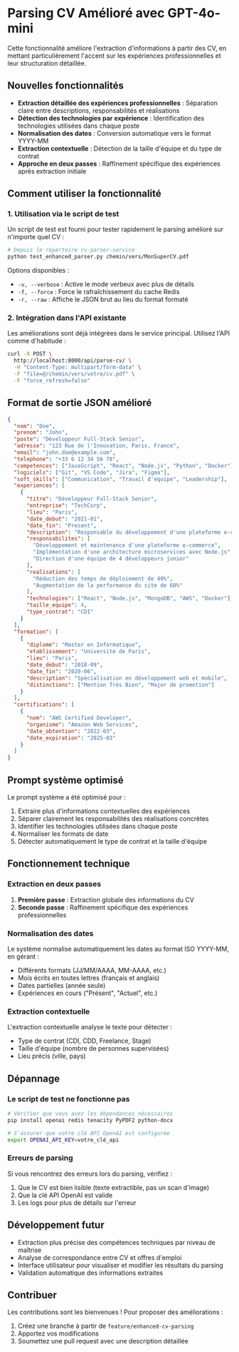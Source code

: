# Parsing CV Amélioré avec GPT-4o-mini

Cette fonctionnalité améliore l'extraction d'informations à partir des CV, en mettant particulièrement l'accent sur les expériences professionnelles et leur structuration détaillée.

## Nouvelles fonctionnalités

- **Extraction détaillée des expériences professionnelles** : Séparation claire entre descriptions, responsabilités et réalisations
- **Détection des technologies par expérience** : Identification des technologies utilisées dans chaque poste
- **Normalisation des dates** : Conversion automatique vers le format YYYY-MM
- **Extraction contextuelle** : Détection de la taille d'équipe et du type de contrat
- **Approche en deux passes** : Raffinement spécifique des expériences après extraction initiale

## Comment utiliser la fonctionnalité

### 1. Utilisation via le script de test

Un script de test est fourni pour tester rapidement le parsing amélioré sur n'importe quel CV :

```bash
# Depuis le répertoire cv-parser-service
python test_enhanced_parser.py chemin/vers/MonSuperCV.pdf
```

Options disponibles :
- `-v, --verbose` : Active le mode verbeux avec plus de détails
- `-f, --force` : Force le rafraîchissement du cache Redis
- `-r, --raw` : Affiche le JSON brut au lieu du format formaté

### 2. Intégration dans l'API existante

Les améliorations sont déjà intégrées dans le service principal. Utilisez l'API comme d'habitude :

```bash
curl -X POST \
  http://localhost:8000/api/parse-cv/ \
  -H "Content-Type: multipart/form-data" \
  -F "file=@/chemin/vers/votre/cv.pdf" \
  -F "force_refresh=false"
```

## Format de sortie JSON amélioré

```json
{
  "nom": "Doe",
  "prenom": "John",
  "poste": "Développeur Full-Stack Senior",
  "adresse": "123 Rue de l'Innovation, Paris, France",
  "email": "john.doe@example.com",
  "telephone": "+33 6 12 34 56 78",
  "competences": ["JavaScript", "React", "Node.js", "Python", "Docker"],
  "logiciels": ["Git", "VS Code", "Jira", "Figma"],
  "soft_skills": ["Communication", "Travail d'équipe", "Leadership"],
  "experiences": [
    {
      "titre": "Développeur Full-Stack Senior",
      "entreprise": "TechCorp",
      "lieu": "Paris",
      "date_debut": "2021-01",
      "date_fin": "Present",
      "description": "Responsable du développement d'une plateforme e-commerce générant 2M€ de revenus annuels",
      "responsabilites": [
        "Développement et maintenance d'une plateforme e-commerce",
        "Implémentation d'une architecture microservices avec Node.js",
        "Direction d'une équipe de 4 développeurs junior"
      ],
      "realisations": [
        "Réduction des temps de déploiement de 40%",
        "Augmentation de la performance du site de 60%"
      ],
      "technologies": ["React", "Node.js", "MongoDB", "AWS", "Docker"],
      "taille_equipe": 4,
      "type_contrat": "CDI"
    }
  ],
  "formation": [
    {
      "diplome": "Master en Informatique",
      "etablissement": "Université de Paris",
      "lieu": "Paris",
      "date_debut": "2018-09",
      "date_fin": "2020-06",
      "description": "Spécialisation en développement web et mobile",
      "distinctions": ["Mention Très Bien", "Major de promotion"]
    }
  ],
  "certifications": [
    {
      "nom": "AWS Certified Developer",
      "organisme": "Amazon Web Services",
      "date_obtention": "2022-03",
      "date_expiration": "2025-03"
    }
  ]
}
```

## Prompt système optimisé

Le prompt système a été optimisé pour :

1. Extraire plus d'informations contextuelles des expériences
2. Séparer clairement les responsabilités des réalisations concrètes
3. Identifier les technologies utilisées dans chaque poste
4. Normaliser les formats de date
5. Détecter automatiquement le type de contrat et la taille d'équipe

## Fonctionnement technique

### Extraction en deux passes

1. **Première passe** : Extraction globale des informations du CV
2. **Seconde passe** : Raffinement spécifique des expériences professionnelles

### Normalisation des dates

Le système normalise automatiquement les dates au format ISO YYYY-MM, en gérant :
- Différents formats (JJ/MM/AAAA, MM-AAAA, etc.)
- Mois écrits en toutes lettres (français et anglais)
- Dates partielles (année seule)
- Expériences en cours ("Présent", "Actuel", etc.)

### Extraction contextuelle

L'extraction contextuelle analyse le texte pour détecter :
- Type de contrat (CDI, CDD, Freelance, Stage)
- Taille d'équipe (nombre de personnes supervisées)
- Lieu précis (ville, pays)

## Dépannage

### Le script de test ne fonctionne pas

```bash
# Vérifier que vous avez les dépendances nécessaires
pip install openai redis tenacity PyPDF2 python-docx

# S'assurer que votre clé API OpenAI est configurée
export OPENAI_API_KEY=votre_clé_api
```

### Erreurs de parsing

Si vous rencontrez des erreurs lors du parsing, vérifiez :

1. Que le CV est bien lisible (texte extractible, pas un scan d'image)
2. Que la clé API OpenAI est valide
3. Les logs pour plus de détails sur l'erreur

## Développement futur

- Extraction plus précise des compétences techniques par niveau de maîtrise
- Analyse de correspondance entre CV et offres d'emploi
- Interface utilisateur pour visualiser et modifier les résultats du parsing
- Validation automatique des informations extraites

## Contribuer

Les contributions sont les bienvenues ! Pour proposer des améliorations :

1. Créez une branche à partir de `feature/enhanced-cv-parsing`
2. Apportez vos modifications
3. Soumettez une pull request avec une description détaillée
